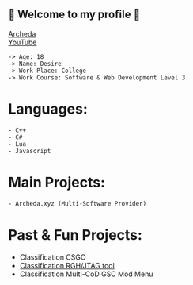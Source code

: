 ## 🌹 Welcome to my profile 🌹

[Archeda](https://archeda.xyz/forums/index.php?members/desire.1)<br />
[YouTube](https://www.youtube.com/c/Desire2K17)<br />

```
-> Age: 18
-> Name: Desire
-> Work Place: College
-> Work Course: Software & Web Development Level 3
```

# Languages:
```
- C++
- C#
- Lua
- Javascript
```

# Main Projects:
```
- Archeda.xyz (Multi-Software Provider)
```

# Past & Fun Projects:

- Classification CSGO <br />
- [Classification RGH/JTAG tool](https://github.com/Dezyrr/Classification-RGH-tool)<br />
- Classification Multi-CoD GSC Mod Menu<br />

